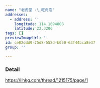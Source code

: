 ```yaml
---
name: "老虎堂 -\_旺角店"
addresses:
  - address: ''
    longitude: 114.1694808
    latitude: 22.3206
tags: []
previewImageUrl: ''
id: ce02ddd9-25d8-552d-b050-63f44bca8e37
group: ''

---
```

### Detail
https://lihkg.com/thread/1215175/page/1
